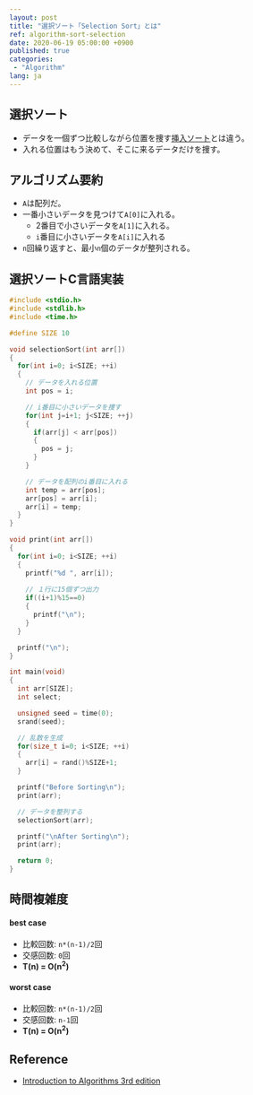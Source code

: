 ```yaml
---
layout: post
title: "選択ソート「Selection Sort」とは"
ref: algorithm-sort-selection
date: 2020-06-19 05:00:00 +0900
published: true
categories:
 - "Algorithm"
lang: ja
---
```


## 選択ソート
- データを一個ずつ比較しながら位置を捜す[挿入ソート](./ja-algorithm-sorting-insertion)とは違う。
- 入れる位置はもう決めて、そこに来るデータだけを捜す。

<div class="divider"></div>

## アルゴリズム要約
- `A`は配列だ。
- 一番小さいデータを見つけて`A[0]`に入れる。
  + 2番目で小さいデータを`A[1]`に入れる。
  + `i`番目に小さいデータを`A[i]`に入れる
- `n`回繰り返すと、最小`n`個のデータが整列される。

<div class="divider"></div>

## 選択ソートC言語実装

```c
#include <stdio.h>
#include <stdlib.h>
#include <time.h>

#define SIZE 10

void selectionSort(int arr[])
{
  for(int i=0; i<SIZE; ++i)
  {
    // データを入れる位置
    int pos = i;

    // i番目に小さいデータを捜す
    for(int j=i+1; j<SIZE; ++j) 
    {
      if(arr[j] < arr[pos])
      {
        pos = j;
      }
    }

    // データを配列のi番目に入れる
    int temp = arr[pos];
    arr[pos] = arr[i];
    arr[i] = temp;
  }
}

void print(int arr[])
{
  for(int i=0; i<SIZE; ++i)
  {
    printf("%d ", arr[i]);
    
    // １行に15個ずつ出力
    if((i+1)%15==0)
    {
      printf("\n");
    }
  }

  printf("\n");
}

int main(void)
{ 
  int arr[SIZE];
  int select;

  unsigned seed = time(0);
  srand(seed);

  // 乱数を生成
  for(size_t i=0; i<SIZE; ++i)
  {
    arr[i] = rand()%SIZE+1;
  }

  printf("Before Sorting\n");
  print(arr);

  // データを整列する
  selectionSort(arr);

  printf("\nAfter Sorting\n");
  print(arr);

  return 0;
}
```

<div class="divider"></div>

## 時間複雑度

#### best case
- 比較回数: `n*(n-1)/2`回
- 交感回数: `0`回
- <b>T(n) = O(n<sup>2</sup>)</b>

#### worst case
- 比較回数: `n*(n-1)/2`回
- 交感回数: `n-1`回
- <b>T(n) = O(n<sup>2</sup>)</b>

<div class="divider"></div>

## Reference
- [Introduction to Algorithms 3rd edition](https://www.amazon.com/Introduction-Algorithms-3rd-MIT-Press/dp/0262033844)
